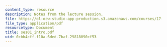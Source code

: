 ```yaml
---
content_type: resource
description: Notes from the lecture session.
file: https://ol-ocw-studio-app-production.s3.amazonaws.com/courses/17-55j-introduction-to-latin-american-studies-fall-2006/0cbb4cfff10a6ded7baf29818090cf53_ses01_intro.pdf
file_type: application/pdf
resourcetype: Document
title: ses01_intro.pdf
uid: 0cbb4cff-f10a-6ded-7baf-29818090cf53
---
```

